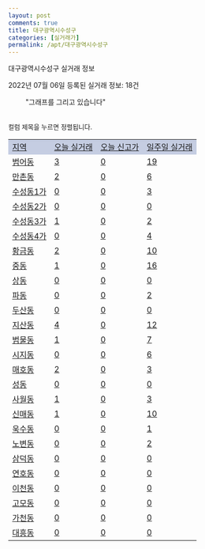 ```yaml
---
layout: post
comments: true
title: 대구광역시수성구
categories: [실거래가]
permalink: /apt/대구광역시수성구
---
```


대구광역시수성구 실거래 정보

2022년 07월 06일 등록된 실거래 정보: 18건

<!--<script async src="https://pagead2.googlesyndication.com/pagead/js/adsbygoogle.js?client=ca-pub-3485438051770037"
 crossorigin="anonymous"></script>-->

<script type="text/javascript">
  google.charts.load('current', {'packages':['corechart']});
  google.charts.setOnLoadCallback(drawChart);

  function drawChart() {
    var data = google.visualization.arrayToDataTable([['거래일', '매매', '전월세', '전매'], ['21-01', 7, 6, 0], ['21-02', 0, 4, 0], ['21-03', 0, 2, 0], ['21-04', 0, 4, 0], ['21-05', 1, 30, 0], ['21-06', 62, 162, 0], ['21-07', 157, 449, 0], ['21-08', 167, 432, 1], ['21-09', 138, 383, 0], ['21-10', 140, 451, 0], ['21-11', 176, 363, 2], ['21-12', 118, 434, 1], ['22-01', 73, 418, 0], ['22-02', 74, 452, 0], ['22-03', 76, 330, 0], ['22-04', 107, 383, 0], ['22-05', 89, 422, 0], ['22-06', 52, 278, 1], ['22-07', 0, 14, 0]]);

    var options = {
      title: '최근 1년간 유형별 거래량 추이',
      legend: { position: 'bottom' }
    };

    setTimeout(function() {
        var chart = new google.visualization.LineChart(document.getElementById('columnchart_material'));
        chart.draw(data, (options));
        document.getElementById('loading').style.display = 'none';
        var dayLabel = (new Date()).getDay();
        if (dayLabel < 2) {
            sorttable.innerSortFunction.apply(document.getElementById('week'), []);
            sorttable.innerSortFunction.apply(document.getElementById('week'), []);        
        }
        else {
            sorttable.innerSortFunction.apply(document.getElementById('today'), []);
            sorttable.innerSortFunction.apply(document.getElementById('today'), []);
        }
    }, 200);

  }
</script>

<div id="loading" style="z-index:20; display: block; margin-left: 35px">"그래프를 그리고 있습니다"</div>
<div id="columnchart_material" style="width: 95%; margin-left: -35px; display: block"></div>
<!--<div style="width: 95%; margin-left: -35px; display: block">
      <script async src="https://pagead2.googlesyndication.com/pagead/js/adsbygoogle.js?client=ca-pub-3485438051770037"
          crossorigin="anonymous"></script>
      <ins class="adsbygoogle"
          style="display:block"
          data-ad-format="fluid"
          data-ad-layout-key="-fb+5w+4e-db+86"
          data-ad-client="ca-pub-3485438051770037"
          data-ad-slot="1827090281"></ins>
      <script>
          (adsbygoogle = window.adsbygoogle || []).push({});
      </script>
</div>-->
<br>

<font size='small' style='font-size: small;'>컬럼 제목을 누르면 정렬됩니다.</font>
<table class="sortable">
  <tr style='background-color: rgba(114, 132, 186,0.4);'>
    <td id="region"><a href="#">지역</a></td>
    <td id="today"><a href="#">오늘 실거래</a></td>
    <td id="today_new"><a href="#">오늘 신고가</a></td>
    <td id="week"><a href="#">일주일 실거래</a></td>
  </tr>

  
  <tr class="item">
    <td><a href="대구광역시수성구범어동">범어동</a></td>
    <td><a href="대구광역시수성구범어동">3</a></td>
    <td><a href="대구광역시수성구범어동">0</a></td>
    <td><a href="대구광역시수성구범어동">19</a></td>
  </tr>
    

  <tr class="item">
    <td><a href="대구광역시수성구만촌동">만촌동</a></td>
    <td><a href="대구광역시수성구만촌동">2</a></td>
    <td><a href="대구광역시수성구만촌동">0</a></td>
    <td><a href="대구광역시수성구만촌동">6</a></td>
  </tr>
    

  <tr class="item">
    <td><a href="대구광역시수성구수성동1가">수성동1가</a></td>
    <td><a href="대구광역시수성구수성동1가">0</a></td>
    <td><a href="대구광역시수성구수성동1가">0</a></td>
    <td><a href="대구광역시수성구수성동1가">3</a></td>
  </tr>
    

  <tr class="item">
    <td><a href="대구광역시수성구수성동2가">수성동2가</a></td>
    <td><a href="대구광역시수성구수성동2가">0</a></td>
    <td><a href="대구광역시수성구수성동2가">0</a></td>
    <td><a href="대구광역시수성구수성동2가">0</a></td>
  </tr>
    

  <tr class="item">
    <td><a href="대구광역시수성구수성동3가">수성동3가</a></td>
    <td><a href="대구광역시수성구수성동3가">1</a></td>
    <td><a href="대구광역시수성구수성동3가">0</a></td>
    <td><a href="대구광역시수성구수성동3가">2</a></td>
  </tr>
    

  <tr class="item">
    <td><a href="대구광역시수성구수성동4가">수성동4가</a></td>
    <td><a href="대구광역시수성구수성동4가">0</a></td>
    <td><a href="대구광역시수성구수성동4가">0</a></td>
    <td><a href="대구광역시수성구수성동4가">4</a></td>
  </tr>
    

  <tr class="item">
    <td><a href="대구광역시수성구황금동">황금동</a></td>
    <td><a href="대구광역시수성구황금동">2</a></td>
    <td><a href="대구광역시수성구황금동">0</a></td>
    <td><a href="대구광역시수성구황금동">10</a></td>
  </tr>
    

  <tr class="item">
    <td><a href="대구광역시수성구중동">중동</a></td>
    <td><a href="대구광역시수성구중동">1</a></td>
    <td><a href="대구광역시수성구중동">0</a></td>
    <td><a href="대구광역시수성구중동">16</a></td>
  </tr>
    

  <tr class="item">
    <td><a href="대구광역시수성구상동">상동</a></td>
    <td><a href="대구광역시수성구상동">0</a></td>
    <td><a href="대구광역시수성구상동">0</a></td>
    <td><a href="대구광역시수성구상동">0</a></td>
  </tr>
    

  <tr class="item">
    <td><a href="대구광역시수성구파동">파동</a></td>
    <td><a href="대구광역시수성구파동">0</a></td>
    <td><a href="대구광역시수성구파동">0</a></td>
    <td><a href="대구광역시수성구파동">2</a></td>
  </tr>
    

  <tr class="item">
    <td><a href="대구광역시수성구두산동">두산동</a></td>
    <td><a href="대구광역시수성구두산동">0</a></td>
    <td><a href="대구광역시수성구두산동">0</a></td>
    <td><a href="대구광역시수성구두산동">0</a></td>
  </tr>
    

  <tr class="item">
    <td><a href="대구광역시수성구지산동">지산동</a></td>
    <td><a href="대구광역시수성구지산동">4</a></td>
    <td><a href="대구광역시수성구지산동">0</a></td>
    <td><a href="대구광역시수성구지산동">12</a></td>
  </tr>
    

  <tr class="item">
    <td><a href="대구광역시수성구범물동">범물동</a></td>
    <td><a href="대구광역시수성구범물동">1</a></td>
    <td><a href="대구광역시수성구범물동">0</a></td>
    <td><a href="대구광역시수성구범물동">7</a></td>
  </tr>
    

  <tr class="item">
    <td><a href="대구광역시수성구시지동">시지동</a></td>
    <td><a href="대구광역시수성구시지동">0</a></td>
    <td><a href="대구광역시수성구시지동">0</a></td>
    <td><a href="대구광역시수성구시지동">6</a></td>
  </tr>
    

  <tr class="item">
    <td><a href="대구광역시수성구매호동">매호동</a></td>
    <td><a href="대구광역시수성구매호동">2</a></td>
    <td><a href="대구광역시수성구매호동">0</a></td>
    <td><a href="대구광역시수성구매호동">3</a></td>
  </tr>
    

  <tr class="item">
    <td><a href="대구광역시수성구성동">성동</a></td>
    <td><a href="대구광역시수성구성동">0</a></td>
    <td><a href="대구광역시수성구성동">0</a></td>
    <td><a href="대구광역시수성구성동">0</a></td>
  </tr>
    

  <tr class="item">
    <td><a href="대구광역시수성구사월동">사월동</a></td>
    <td><a href="대구광역시수성구사월동">1</a></td>
    <td><a href="대구광역시수성구사월동">0</a></td>
    <td><a href="대구광역시수성구사월동">3</a></td>
  </tr>
    

  <tr class="item">
    <td><a href="대구광역시수성구신매동">신매동</a></td>
    <td><a href="대구광역시수성구신매동">1</a></td>
    <td><a href="대구광역시수성구신매동">0</a></td>
    <td><a href="대구광역시수성구신매동">10</a></td>
  </tr>
    

  <tr class="item">
    <td><a href="대구광역시수성구욱수동">욱수동</a></td>
    <td><a href="대구광역시수성구욱수동">0</a></td>
    <td><a href="대구광역시수성구욱수동">0</a></td>
    <td><a href="대구광역시수성구욱수동">1</a></td>
  </tr>
    

  <tr class="item">
    <td><a href="대구광역시수성구노변동">노변동</a></td>
    <td><a href="대구광역시수성구노변동">0</a></td>
    <td><a href="대구광역시수성구노변동">0</a></td>
    <td><a href="대구광역시수성구노변동">2</a></td>
  </tr>
    

  <tr class="item">
    <td><a href="대구광역시수성구삼덕동">삼덕동</a></td>
    <td><a href="대구광역시수성구삼덕동">0</a></td>
    <td><a href="대구광역시수성구삼덕동">0</a></td>
    <td><a href="대구광역시수성구삼덕동">0</a></td>
  </tr>
    

  <tr class="item">
    <td><a href="대구광역시수성구연호동">연호동</a></td>
    <td><a href="대구광역시수성구연호동">0</a></td>
    <td><a href="대구광역시수성구연호동">0</a></td>
    <td><a href="대구광역시수성구연호동">0</a></td>
  </tr>
    

  <tr class="item">
    <td><a href="대구광역시수성구이천동">이천동</a></td>
    <td><a href="대구광역시수성구이천동">0</a></td>
    <td><a href="대구광역시수성구이천동">0</a></td>
    <td><a href="대구광역시수성구이천동">0</a></td>
  </tr>
    

  <tr class="item">
    <td><a href="대구광역시수성구고모동">고모동</a></td>
    <td><a href="대구광역시수성구고모동">0</a></td>
    <td><a href="대구광역시수성구고모동">0</a></td>
    <td><a href="대구광역시수성구고모동">0</a></td>
  </tr>
    

  <tr class="item">
    <td><a href="대구광역시수성구가천동">가천동</a></td>
    <td><a href="대구광역시수성구가천동">0</a></td>
    <td><a href="대구광역시수성구가천동">0</a></td>
    <td><a href="대구광역시수성구가천동">0</a></td>
  </tr>
    

  <tr class="item">
    <td><a href="대구광역시수성구대흥동">대흥동</a></td>
    <td><a href="대구광역시수성구대흥동">0</a></td>
    <td><a href="대구광역시수성구대흥동">0</a></td>
    <td><a href="대구광역시수성구대흥동">0</a></td>
  </tr>
    


</table>


    
